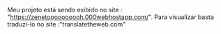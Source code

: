 Meu projeto está sendo exibido no site : "https://zenetoooooooooh.000webhostapp.com/".
Para visualizar basta traduzi-lo no site :"translatetheweb.com"
